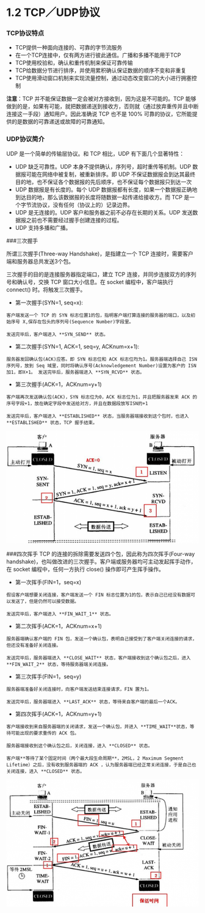 # 1.2  TCP／UDP协议
### TCP协议特点
*    TCP提供一种面向连接的、可靠的字节流服务
*    在一个TCP连接中，仅有两方进行彼此通信。广播和多播不能用于TCP
*    TCP使用校验和，确认和重传机制来保证可靠传输
*    TCP给数据分节进行排序，并使用累积确认保证数据的顺序不变和非重复
*    TCP使用滑动窗口机制来实现流量控制，通过动态改变窗口的大小进行拥塞控制

**注意**：TCP 并不能保证数据一定会被对方接收到，因为这是不可能的。TCP 能够做到的是，如果有可能，就把数据递送到接收方，否则就（通过放弃重传并且中断连接这一手段）通知用户。因此准确说 TCP 也不是 100% 可靠的协议，它所能提供的是数据的可靠递送或故障的可靠通知。
### UDP协议简介
UDP 是一个简单的传输层协议。和 TCP 相比，UDP 有下面几个显著特性：

*    UDP 缺乏可靠性。UDP 本身不提供确认，序列号，超时重传等机制。UDP 数据报可能在网络中被复制，被重新排序。即 UDP 不保证数据报会到达其最终目的地，也不保证各个数据报的先后顺序，也不保证每个数据报只到达一次
*    UDP 数据报是有长度的。每个 UDP 数据报都有长度，如果一个数据报正确地到达目的地，那么该数据报的长度将随数据一起传递给接收方。而 TCP 是一个字节流协议，没有任何（协议上的）记录边界。
*    UDP 是无连接的。UDP 客户和服务器之前不必存在长期的关系。UDP 发送数据报之前也不需要经过握手创建连接的过程。
*    UDP 支持多播和广播。

###三次握手

所谓三次握手(Three-way Handshake)，是指建立一个 TCP 连接时，需要客户端和服务器总共发送3个包。

三次握手的目的是连接服务器指定端口，建立 TCP 连接，并同步连接双方的序列号和确认号，交换 TCP 窗口大小信息。在 socket 编程中，客户端执行 connect() 时。将触发三次握手。

*    第一次握手(SYN=1, seq=x):

    客户端发送一个 TCP 的 SYN 标志位置1的包，指明客户端打算连接的服务器的端口，以及初始序号 X,保存在包头的序列号(Sequence Number)字段里。

    发送完毕后，客户端进入 **SYN_SEND** 状态。

*    第二次握手(SYN=1, ACK=1, seq=y, ACKnum=x+1):

    服务器发回确认包(ACK)应答。即 SYN 标志位和 ACK 标志位均为1。服务器端选择自己 ISN 序列号，放到 Seq 域里，同时将确认序号(Acknowledgement Number)设置为客户的 ISN 加1，即X+1。 发送完毕后，服务器端进入 **SYN_RCVD** 状态。

*    第三次握手(ACK=1，ACKnum=y+1)

    客户端再次发送确认包(ACK)，SYN 标志位为0，ACK 标志位为1，并且把服务器发来 ACK 的序号字段+1，放在确定字段中发送给对方，并且在数据段放写ISN的+1

    发送完毕后，客户端进入 **ESTABLISHED** 状态，当服务器端接收到这个包时，也进入 **ESTABLISHED** 状态，TCP 握手结束。
![TCP三次握手](/assets/4271f125d3ee6f58e595c3460626c199_thumb.png)


###四次挥手
TCP 的连接的拆除需要发送四个包，因此称为四次挥手(Four-way handshake)，也叫做改进的三次握手。客户端或服务器均可主动发起挥手动作，在 socket 编程中，任何一方执行 close() 操作即可产生挥手操作。

*    第一次挥手(FIN=1，seq=x)

    假设客户端想要关闭连接，客户端发送一个 FIN 标志位置为1的包，表示自己已经没有数据可以发送了，但是仍然可以接受数据。

    发送完毕后，客户端进入 **FIN_WAIT_1** 状态。

*    第二次挥手(ACK=1，ACKnum=x+1)

    服务器端确认客户端的 FIN 包，发送一个确认包，表明自己接受到了客户端关闭连接的请求，但还没有准备好关闭连接。

    发送完毕后，服务器端进入 **CLOSE_WAIT** 状态，客户端接收到这个确认包之后，进入 **FIN_WAIT_2** 状态，等待服务器端关闭连接。

*    第三次挥手(FIN=1，seq=y)

    服务器端准备好关闭连接时，向客户端发送结束连接请求，FIN 置为1。

    发送完毕后，服务器端进入 **LAST_ACK** 状态，等待来自客户端的最后一个ACK。

*    第四次挥手(ACK=1，ACKnum=y+1)

    客户端接收到来自服务器端的关闭请求，发送一个确认包，并进入 **TIME_WAIT**状态，等待可能出现的要求重传的 ACK 包。

    服务器端接收到这个确认包之后，关闭连接，进入 **CLOSED** 状态。

    客户端**等待了某个固定时间（两个最大段生命周期**，2MSL，2 Maximum Segment Lifetime）之后，没有收到服务器端的 ACK ，认为服务器端已经正常关闭连接，于是自己也关闭连接，进入 **CLOSED** 状态。
![TCP四次挥手](/assets/f9c6c4828c7f6fb29101afd06db53876_thumb.png)



